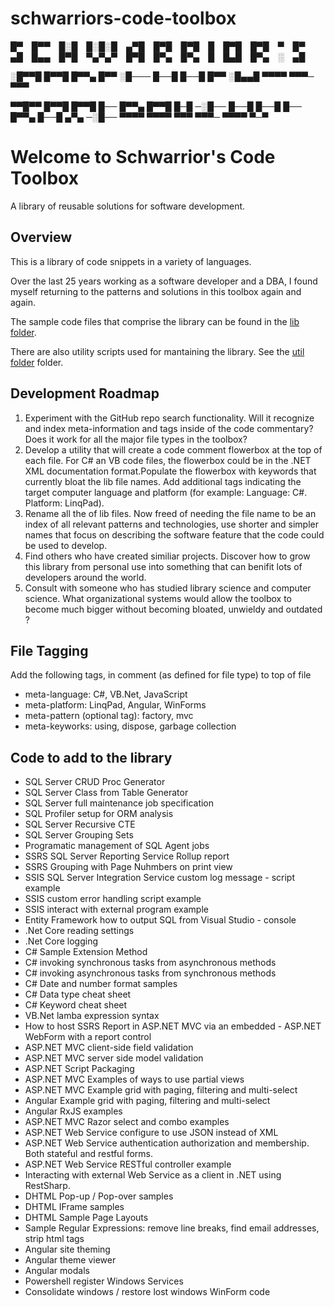 schwarriors-code-toolbox
========================

█▀ █▀▀ █░█ █░█░█ ▄▀█ █▀█ █▀█ █ █▀█ █▀█ ▀ █▀
▄█ █▄▄ █▀█ ▀▄▀▄▀ █▀█ █▀▄ █▀▄ █ █▄█ █▀▄ ░ ▄█

░█▀▀█ █▀▀█ █▀▀▄ █▀▀ 
░█─── █──█ █──█ █▀▀ 
░█▄▄█ ▀▀▀▀ ▀▀▀─ ▀▀▀ 

▀▀█▀▀ █▀▀█ █▀▀█ █── █▀▀▄ █▀▀█ █─█ 
─░█── █──█ █──█ █── █▀▀▄ █──█ ▄▀▄ 
─░█── ▀▀▀▀ ▀▀▀▀ ▀▀▀ ▀▀▀─ ▀▀▀▀ ▀─▀


# Welcome to Schwarrior's Code Toolbox

A library of reusable solutions for software development.

## Overview

This is a library of code snippets in a variety of languages.

Over the last 25 years working as a software developer and a DBA, I found myself returning to the patterns and solutions in this toolbox again and again.

The sample code files that comprise the library can be found in the [lib folder](https://github.com/schwarrior/schwarriors-code-toolbox/tree/main/lib).

There are also utility scripts used for mantaining the library. See the [util folder](https://github.com/schwarrior/schwarriors-code-toolbox/tree/main/util) folder.

## Development Roadmap

1) Experiment with the GitHub repo search functionality. Will it recognize and index meta-information and tags inside of the code commentary? Does it work for all the major file types in the toolbox?
2) Develop a utility that will create a code comment flowerbox at the top of each file. For C# an VB code files, the flowerbox could be in the .NET XML documentation format.Populate the flowerbox with keywords that currently bloat the lib file names. Add additional tags indicating the target computer language and platform (for example: Language: C#. Platform: LinqPad).
3) Rename all the of lib files. Now freed of needing the file name to be an index of all relevant patterns and technologies, use shorter and simpler names that focus on describing the software feature that the code could be used to develop.
3) Find others who have created similiar projects. Discover how to grow this library from personal use into something that can benifit lots of developers around the world.
4) Consult with someone who has studied library science and computer science. What organizational systems would allow the toolbox to become much bigger without becoming bloated, unwieldy and outdated ? 

## File Tagging

Add the following tags, in comment (as defined for file type) to top of file
- meta-language: C#, VB.Net, JavaScript
- meta-platform: LinqPad, Angular, WinForms
- meta-pattern (optional tag): factory, mvc 
- meta-keyworks: using, dispose, garbage collection

## Code to add to the library

- SQL Server CRUD Proc Generator
- SQL Server Class from Table Generator
- SQL Server full maintenance job specification
- SQL Profiler setup for ORM analysis
- SQL Server Recursive CTE
- SQL Server Grouping Sets
- Programatic management of SQL Agent jobs
- SSRS SQL Server Reporting Service Rollup report
- SSRS Grouping with Page Nuhmbers on print view
- SSIS SQL Server Integration Service custom log message - script example
- SSIS custom error handling script example
- SSIS interact with external program example
- Entity Framework how to output SQL from Visual Studio - console
- .Net Core reading settings
- .Net Core logging
- C# Sample Extension Method
- C# invoking synchronous tasks from asynchronous methods
- C# invoking asynchronous tasks from synchronous methods
- C# Date and number format samples
- C# Data type cheat sheet
- C# Keyword cheat sheet
- VB.Net lamba expression syntax
- How to host SSRS Report in ASP.NET MVC via an embedded - ASP.NET WebForm with a report control
- ASP.NET MVC client-side field validation
- ASP.NET MVC server side model validation
- ASP.NET Script Packaging
- ASP.NET MVC Examples of ways to use partial views
- ASP.NET MVC Example grid with paging, filtering and multi-select
- Angular Example grid with paging, filtering and multi-select
- Angular RxJS examples
- ASP.NET MVC Razor select and combo examples
- ASP.NET Web Service configure  to use JSON instead of XML
- ASP.NET Web Service authentication authorization and membership. Both stateful and restful forms.
- ASP.NET Web Service RESTful controller example
- Interacting with external Web Service as a client in .NET using RestSharp.
- DHTML Pop-up / Pop-over samples
- DHTML IFrame samples
- DHTML Sample Page Layouts
- Sample Regular Expressions: remove line breaks, find email addresses, strip html tags
- Angular site theming
- Angular theme viewer
- Angular modals
- Powershell register Windows Services
- Consolidate windows / restore lost windows WinForm code